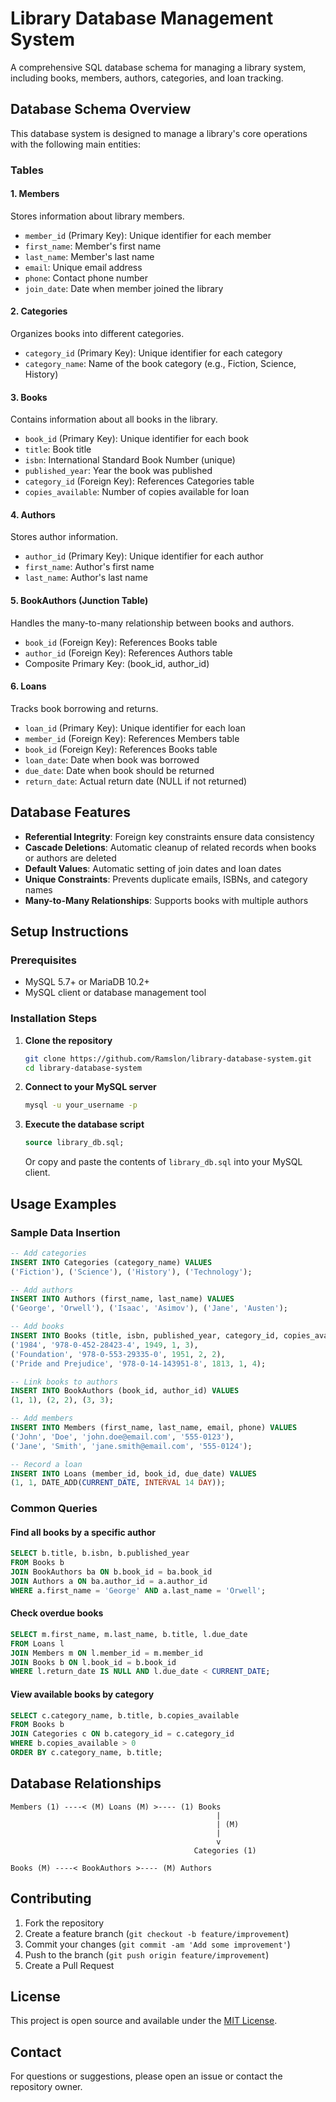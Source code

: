 # Library Database Management System

A comprehensive SQL database schema for managing a library system, including books, members, authors, categories, and loan tracking.

## Database Schema Overview

This database system is designed to manage a library's core operations with the following main entities:

### Tables

#### 1. Members
Stores information about library members.
- `member_id` (Primary Key): Unique identifier for each member
- `first_name`: Member's first name
- `last_name`: Member's last name  
- `email`: Unique email address
- `phone`: Contact phone number
- `join_date`: Date when member joined the library

#### 2. Categories
Organizes books into different categories.
- `category_id` (Primary Key): Unique identifier for each category
- `category_name`: Name of the book category (e.g., Fiction, Science, History)

#### 3. Books
Contains information about all books in the library.
- `book_id` (Primary Key): Unique identifier for each book
- `title`: Book title
- `isbn`: International Standard Book Number (unique)
- `published_year`: Year the book was published
- `category_id` (Foreign Key): References Categories table
- `copies_available`: Number of copies available for loan

#### 4. Authors
Stores author information.
- `author_id` (Primary Key): Unique identifier for each author
- `first_name`: Author's first name
- `last_name`: Author's last name

#### 5. BookAuthors (Junction Table)
Handles the many-to-many relationship between books and authors.
- `book_id` (Foreign Key): References Books table
- `author_id` (Foreign Key): References Authors table
- Composite Primary Key: (book_id, author_id)

#### 6. Loans
Tracks book borrowing and returns.
- `loan_id` (Primary Key): Unique identifier for each loan
- `member_id` (Foreign Key): References Members table
- `book_id` (Foreign Key): References Books table
- `loan_date`: Date when book was borrowed
- `due_date`: Date when book should be returned
- `return_date`: Actual return date (NULL if not returned)

## Database Features

- **Referential Integrity**: Foreign key constraints ensure data consistency
- **Cascade Deletions**: Automatic cleanup of related records when books or authors are deleted
- **Default Values**: Automatic setting of join dates and loan dates
- **Unique Constraints**: Prevents duplicate emails, ISBNs, and category names
- **Many-to-Many Relationships**: Supports books with multiple authors

## Setup Instructions

### Prerequisites
- MySQL 5.7+ or MariaDB 10.2+
- MySQL client or database management tool

### Installation Steps

1. **Clone the repository**
   ```bash
   git clone https://github.com/Ramslon/library-database-system.git
   cd library-database-system
   ```

2. **Connect to your MySQL server**
   ```bash
   mysql -u your_username -p
   ```

3. **Execute the database script**
   ```sql
   source library_db.sql;
   ```
   
   Or copy and paste the contents of `library_db.sql` into your MySQL client.

## Usage Examples

### Sample Data Insertion

```sql
-- Add categories
INSERT INTO Categories (category_name) VALUES 
('Fiction'), ('Science'), ('History'), ('Technology');

-- Add authors
INSERT INTO Authors (first_name, last_name) VALUES 
('George', 'Orwell'), ('Isaac', 'Asimov'), ('Jane', 'Austen');

-- Add books
INSERT INTO Books (title, isbn, published_year, category_id, copies_available) VALUES 
('1984', '978-0-452-28423-4', 1949, 1, 3),
('Foundation', '978-0-553-29335-0', 1951, 2, 2),
('Pride and Prejudice', '978-0-14-143951-8', 1813, 1, 4);

-- Link books to authors
INSERT INTO BookAuthors (book_id, author_id) VALUES 
(1, 1), (2, 2), (3, 3);

-- Add members
INSERT INTO Members (first_name, last_name, email, phone) VALUES 
('John', 'Doe', 'john.doe@email.com', '555-0123'),
('Jane', 'Smith', 'jane.smith@email.com', '555-0124');

-- Record a loan
INSERT INTO Loans (member_id, book_id, due_date) VALUES 
(1, 1, DATE_ADD(CURRENT_DATE, INTERVAL 14 DAY));
```

### Common Queries

#### Find all books by a specific author
```sql
SELECT b.title, b.isbn, b.published_year 
FROM Books b
JOIN BookAuthors ba ON b.book_id = ba.book_id
JOIN Authors a ON ba.author_id = a.author_id
WHERE a.first_name = 'George' AND a.last_name = 'Orwell';
```

#### Check overdue books
```sql
SELECT m.first_name, m.last_name, b.title, l.due_date
FROM Loans l
JOIN Members m ON l.member_id = m.member_id
JOIN Books b ON l.book_id = b.book_id
WHERE l.return_date IS NULL AND l.due_date < CURRENT_DATE;
```

#### View available books by category
```sql
SELECT c.category_name, b.title, b.copies_available
FROM Books b
JOIN Categories c ON b.category_id = c.category_id
WHERE b.copies_available > 0
ORDER BY c.category_name, b.title;
```

## Database Relationships

```
Members (1) ----< (M) Loans (M) >---- (1) Books
                                              |
                                              | (M)
                                              |
                                              v
                                         Categories (1)
                                              
Books (M) ----< BookAuthors >---- (M) Authors
```

## Contributing

1. Fork the repository
2. Create a feature branch (`git checkout -b feature/improvement`)
3. Commit your changes (`git commit -am 'Add some improvement'`)
4. Push to the branch (`git push origin feature/improvement`)
5. Create a Pull Request

## License

This project is open source and available under the [MIT License](LICENSE).

## Contact

For questions or suggestions, please open an issue or contact the repository owner.
